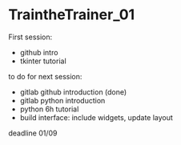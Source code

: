 # TraintheTrainer_01

First session:
- github intro
- tkinter tutorial

to do for next session:
- gitlab github introduction (done)
- gitlab python introduction
- python 6h tutorial
- build interface: include widgets, update layout

deadline 01/09
